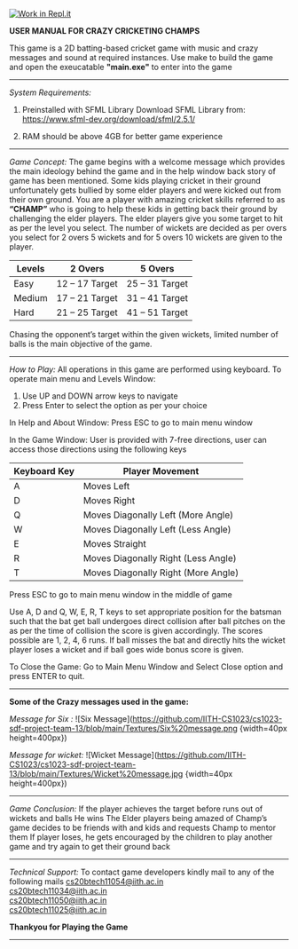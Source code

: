 [![Work in Repl.it](https://classroom.github.com/assets/work-in-replit-14baed9a392b3a25080506f3b7b6d57f295ec2978f6f33ec97e36a161684cbe9.svg)](https://classroom.github.com/online_ide?assignment_repo_id=402849&assignment_repo_type=GroupAssignmentRepo)

**USER MANUAL FOR CRAZY CRICKETING CHAMPS**
                                                          
This game is a 2D batting-based cricket game with music and crazy messages and sound at required instances. Use make to build the game and open the exeucatable 
**"main.exe"** to enter into the game 
_____________________________________________________________________________________________________________________________________________________________________________

_System Requirements:_ 
1) Preinstalled with SFML Library
   Download SFML Library from: https://www.sfml-dev.org/download/sfml/2.5.1/

2) RAM should be above 4GB for better game experience 
_____________________________________________________________________________________________________________________________________________________________________________

_Game Concept:_
The game begins with a welcome message which provides the main ideology behind the game and in the help window back story of game has been mentioned. 
Some kids playing cricket in their ground unfortunately gets bullied by some elder players and were kicked out from their own ground. 
You are a player with amazing cricket skills referred to as **“CHAMP”** who is going to help these kids in getting back their ground by challenging the elder players.
The elder players give you some target to hit as per the level you select. The number of wickets are decided as per overs you select for 2 overs 5 wickets
and for 5 overs 10 wickets are given to the player. 

|Levels  	|     2 Overs	         |       5 Overs       |
|---------|----------------------|---------------------|
|Easy	    |   12 – 17 Target	   |     25 – 31 Target  |
|Medium	  |   17 – 21 Target	   |     31 – 41 Target  |
|Hard	    |   21 – 25 Target	   |     41 – 51 Target  |

Chasing the opponent’s target within the given wickets, limited number of balls is the main objective of the game. 
_____________________________________________________________________________________________________________________________________________________________________________

_How to Play:_
All operations in this game are performed using keyboard.
To operate main menu and Levels Window:
1) Use UP and DOWN arrow keys to navigate
2) Press Enter to select the option as per your choice

In Help and About Window:
Press ESC to go to main menu window 

In the Game Window:
User is provided with 7-free directions, user can access those directions using the following keys

|Keyboard Key	| Player Movement                    |
|-------------|------------------------------------| 
|   A	        | Moves Left                         |
|   D	        | Moves Right                        |
|   Q	        | Moves Diagonally Left (More Angle) |
|   W	        | Moves Diagonally Left (Less Angle) |
|   E	        | Moves Straight                     |
|   R	        | Moves Diagonally Right (Less Angle)|
|   T	        | Moves Diagonally Right (More Angle)|

 Press ESC to go to main menu window in the middle of game

Use A, D and Q, W, E, R, T keys to set appropriate position for the batsman such that the bat get ball undergoes direct collision after ball pitches
on the as per the time of collision the score is given accordingly. The scores possible are 1, 2, 4, 6 runs. If ball misses the bat and directly hits the 
wicket player loses a wicket and if ball goes wide bonus score is given. 

To Close the Game:
Go to Main Menu Window and Select Close option and press ENTER to quit.
_____________________________________________________________________________________________________________________________________________________________________________

**Some of the Crazy messages used in the game:**

_Message for Six :_
![Six Message](https://github.com/IITH-CS1023/cs1023-sdf-project-team-13/blob/main/Textures/Six%20message.png {width=40px height=400px})

_Message for wicket:_
![Wicket Message](https://github.com/IITH-CS1023/cs1023-sdf-project-team-13/blob/main/Textures/Wicket%20message.jpg {width=40px height=400px})
_____________________________________________________________________________________________________________________________________________________________________________

_Game Conclusion:_
If the player achieves the target before runs out of wickets and balls He wins
The Elder players being amazed of Champ’s game decides to be friends with and kids and requests Champ to mentor them
If player loses, he gets encouraged by the children to play another game and try again to get their ground back
_____________________________________________________________________________________________________________________________________________________________________________

_Technical Support:_
To contact game developers kindly mail to any of the following mails 
cs20btech11054@iith.ac.in  
cs20btech11034@iith.ac.in  
cs20btech11050@iith.ac.in  
cs20btech11025@iith.ac.in

**Thankyou for Playing the Game** 
_____________________________________________________________________________________________________________________________________________________________________________



